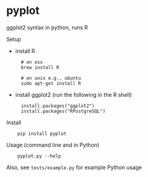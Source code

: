 pyplot
=================

ggplot2 syntax in python, runs R


Setup

* install R 

        # on osx
        brew install R

        # on unix e.g., ubuntu
        sudo apt-get install R

* install ggplot2 (run the following in the R shell)

        install.packages("ggplot2") 
        install.packages("RPostgreSQL")
        


Install

        pip install pyplot

Usage (command line and in Python)

        pyplot.py --help
        

Also, see `tests/example.py` for example Python usage